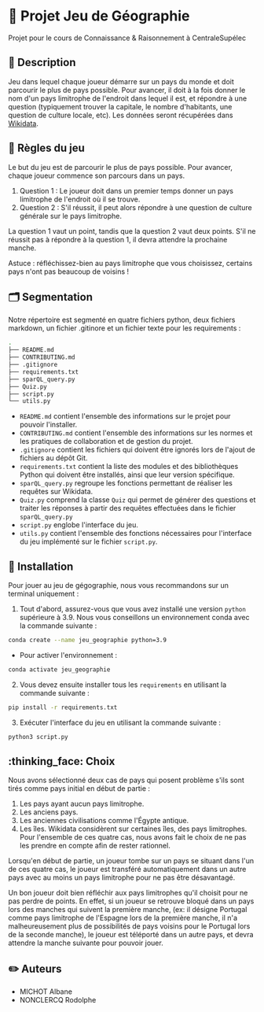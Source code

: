 # :space_invader: Projet Jeu de Géographie
Projet pour le cours de Connaissance & Raisonnement à CentraleSupélec


## :page_facing_up: Description
Jeu dans lequel chaque joueur démarre sur un pays du monde et doit parcourir le plus de pays possible. Pour avancer, il doit à la fois donner le nom d'un pays limitrophe de l'endroit dans lequel il est, et répondre à une question (typiquement trouver la capitale, le nombre d'habitants, une question de culture locale, etc). Les données seront récupérées dans [Wikidata](https://www.wikidata.org/wiki/Wikidata:WikiProject_Countries).

## :vertical_traffic_light: Règles du jeu
Le but du jeu est de parcourir le plus de pays possible. Pour avancer, chaque joueur commence son parcours dans un pays.

1. Question 1 : Le joueur doit dans un premier temps donner un pays limitrophe de l'endroit où il se trouve.
2. Question 2 : S'il réussit, il peut alors répondre à une question de culture générale sur le pays limitrophe.

La question 1 vaut un point, tandis que la question 2 vaut deux points. S'il ne réussit pas à répondre à la question 1, il devra attendre la prochaine manche.

Astuce : réfléchissez-bien au pays limitrophe que vous choisissez, certains pays n'ont pas beaucoup de voisins !

## :card_index_dividers: Segmentation
Notre répertoire est segmenté en quatre fichiers python, deux fichiers markdown, un fichier .gitinore et un fichier texte pour les requirements :

```bash 
.
├── README.md
├── CONTRIBUTING.md
├── .gitignore
├── requirements.txt 
├── sparQL_query.py
├── Quiz.py
├── script.py 
└── utils.py
```

- ``README.md`` contient l'ensemble des informations sur le projet pour pouvoir l'installer.
- ``CONTRIBUTING.md`` contient l'ensemble des informations sur les normes et les pratiques de collaboration et de gestion du projet.
- ``.gitignore`` contient les fichiers qui doivent être ignorés lors de l'ajout de fichiers au dépôt Git.
- ``requirements.txt`` contient la liste des modules et des bibliothèques Python qui doivent être installés, ainsi que leur version spécifique.
- ``sparQL_query.py`` regroupe les fonctions permettant de réaliser les requêtes sur Wikidata.
- ``Quiz.py`` comprend la classe ``Quiz`` qui permet de générer des questions et traiter les réponses à partir des requêtes effectuées dans le fichier ``sparQL_query.py``
- ``script.py`` englobe l'interface du jeu.
- ``utils.py`` contient l'ensemble des fonctions nécessaires pour l'interface du jeu implémenté sur le fichier ``script.py``.

## :wrench: Installation
Pour jouer au jeu de gégographie, nous vous recommandons sur un terminal uniquement :

1. Tout d'abord, assurez-vous que vous avez installé une version `python` supérieure à 3.9. Nous vous conseillons un environnement conda avec la commande suivante : 
```bash
conda create --name jeu_geographie python=3.9
```
- Pour activer l'environnement :
```bash
conda activate jeu_geographie
```

2. Vous devez ensuite installer tous les `requirements` en utilisant la commande suivante :
```bash
pip install -r requirements.txt
```

3. Exécuter l'interface du jeu en utilisant la commande suivante :
```bash
python3 script.py
```

## :thinking_face: Choix
Nous avons sélectionné deux cas de pays qui posent problème s'ils sont tirés comme pays initial en début de partie :
1. Les pays ayant aucun pays limitrophe. 
2. Les anciens pays.
3. Les anciennes civilisations comme l'Égypte antique.
4. Les îles. Wikidata considèrent sur certaines îles, des pays limitrophes. 
Pour l'ensemble de ces quatre cas, nous avons fait le choix de ne pas les prendre en compte afin de rester rationnel. 

Lorsqu'en début de partie, un joueur tombe sur un pays se situant dans l'un de ces quatre cas, le joueur est transféré automatiquement dans un autre pays avec au moins un pays limitrophe pour ne pas être désavantagé.


Un bon joueur doit bien réfléchir aux pays limitrophes qu'il choisit pour ne pas perdre de points. En effet, si un joueur se retrouve bloqué dans un pays lors des manches qui suivent la première manche, (ex: il désigne Portugal comme pays limitrophe de l'Espagne lors de la première manche, il n'a malheureusement plus de possibilités de pays voisins pour le Portugal lors de la seconde manche), le joueur est téléporté dans un autre pays, et devra attendre la manche suivante pour pouvoir jouer.

## :pencil2: Auteurs
- MICHOT Albane
- NONCLERCQ Rodolphe


